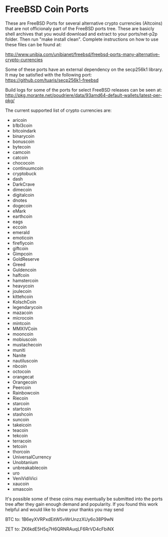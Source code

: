 FreeBSD Coin Ports
==================

These are FreeBSD Ports for several alternative crypto currencies (Altcoins) that are not officionaly part of the FreeBSD ports tree. These are basicly shell archives that you would download and extract to your ports/net-p2p folder.  Then run "make install clean".  Complete instructions on how to use these files can be found at:

http://www.unibia.com/unibianet/freebsd/freebsd-ports-many-alternative-crypto-currencies

Some of these ports have an external dependency on the secp256k1 library.  It may be satisfied with the following port:
https://github.com/tuaris/secp256k1-freebsd

Build logs for some of the ports for select FreeBSD releases can be seen at:
http://pkg.morante.net/poudriere/data/93amd64-default-wallets/latest-per-pkg/

The current supported list of crypto currencies are:

- aricoin
- b1bl3coin
- bitcoindark
- binarycoin
- bonuscoin
- bytecoin
- camcoin
- catcoin
- chococoin
- continuumcoin
- cryptobuck
- dash
- DarkCrave
- dimecoin
- digitalcoin
- dnotes
- dogecoin
- eMark
- earthcoin
- eags
- eccoin
- emerald
- emoticoin
- fireflycoin
- giftcoin
- Gimpcoin
- GoldReserve
- Greed
- Guldencoin
- halfcoin
- hamstercoin
- heavycoin
- joulecoin
- kittehcoin
- KolschCoin
- legendarycoin
- mazacoin
- microcoin
- mintcoin
- MMXIVCoin
- mooncoin
- mobiuscoin
- mustachecoin
- muniti
- Nanite
- nautiluscoin
- nbcoin
- octocoin
- orangecat
- Orangecoin
- Peercoin
- Rainbowcoin
- Riecoin
- starcoin
- startcoin
- stashcoin
- suncoin
- takeicoin
- teacoin
- tekcoin
- terracoin
- tetcoin
- thorcoin
- UniversalCurrency
- Unobtanium
- unbreakablecoin
- uro
- VeniVidiVici
- xaucoin
- xmascoin

It's possible some of these coins may eventually be submitted into the ports tree after they gain enough demand and popularity.  If you found this work helpful and would like to show your thanks you may send

BTC to: 1B6eyXVRPxdEitW5vWrUnzzXUy6o38P9wN

ZET to: ZK6kdE5H5q7H6QRNRAuqLF6RrVD4cFbiNX
